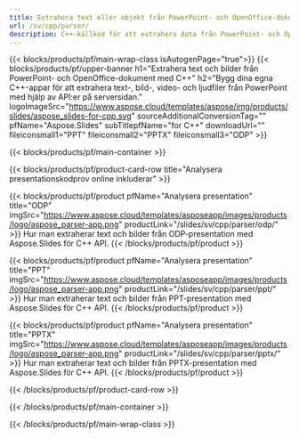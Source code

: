 ```yaml
---
title: Extrahera text eller objekt från PowerPoint- och OpenOffice-dokument med C++
url: /sv/cpp/parser/
description: C++-källkod för att extrahera data från PowerPoint- och OpenOffice-presentationer.
---
```


{{< blocks/products/pf/main-wrap-class isAutogenPage="true">}}
{{< blocks/products/pf/upper-banner h1="Extrahera text och bilder från PowerPoint- och OpenOffice-dokument med C++" h2="Bygg dina egna C++-appar för att extrahera text-, bild-, video- och ljudfiler från PowerPoint med hjälp av API:er på serversidan." logoImageSrc="https://www.aspose.cloud/templates/aspose/img/products/slides/aspose_slides-for-cpp.svg" sourceAdditionalConversionTag="" pfName="Aspose.Slides" subTitlepfName="for C++" downloadUrl="" fileiconsmall1="PPT" fileiconsmall2="PPTX" fileiconsmall3="ODP" >}}

{{< blocks/products/pf/main-container >}}

{{< blocks/products/pf/product-card-row title="Analysera presentationskodprov online inkluderar" >}}

{{< blocks/products/pf/product pfName="Analysera presentation" title="ODP" imgSrc="https://www.aspose.cloud/templates/asposeapp/images/products/logo/aspose_parser-app.png" productLink="/slides/sv/cpp/parser/odp/" >}}
Hur man extraherar text och bilder från ODP-presentation med Aspose.Slides för C++ API.
{{< /blocks/products/pf/product >}}

{{< blocks/products/pf/product pfName="Analysera presentation" title="PPT" imgSrc="https://www.aspose.cloud/templates/asposeapp/images/products/logo/aspose_parser-app.png" productLink="/slides/sv/cpp/parser/ppt/" >}}
Hur man extraherar text och bilder från PPT-presentation med Aspose.Slides för C++ API.
{{< /blocks/products/pf/product >}}

{{< blocks/products/pf/product pfName="Analysera presentation" title="PPTX" imgSrc="https://www.aspose.cloud/templates/asposeapp/images/products/logo/aspose_parser-app.png" productLink="/slides/sv/cpp/parser/pptx/" >}}
Hur man extraherar text och bilder från PPTX-presentation med Aspose.Slides för C++ API.
{{< /blocks/products/pf/product >}}



{{< /blocks/products/pf/product-card-row >}}

{{< /blocks/products/pf/main-container >}}
    
{{< /blocks/products/pf/main-wrap-class >}}
